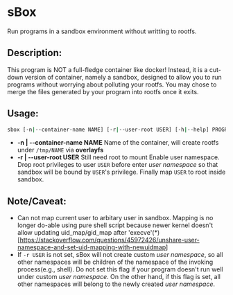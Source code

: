 # sBox
Run programs in a sandbox environment without writting to rootfs.


## Description:
This program is NOT a full-fledge container like docker!
Instead, it is a cut-down version of container, namely a sandbox, designed 
to allow you to run programs without worrying about polluting your rootfs.
You may chose to merge the files generated by your program into rootfs 
once it exits.


## Usage: 

```bash
sbox [-n|--container-name NAME] [-r|--user-root USER] [-h|--help] PROGRAM
```

* **-n | --container-name NAME**
    Name of the container, will create rootfs under `/tmp/NAME` via **overlayfs**
* **-r | --user-root USER** 
    Still need root to mount
    Enable user namespace.
    Drop root privileges to user `USER` before enter *user namespace* so that sandbox will be bound by `USER`'s privilege.
    Finally map `USER` to root inside sandbox.


## Note/Caveat:

- Can not map current user to arbitary user in sandbox. Mapping is no longer do-able using pure shell script because newer kernel doesn't allow updating uid_map/gid_map after 'execve'(\*)[https://stackoverflow.com/questions/45972426/unshare-user-namespace-and-set-uid-mapping-with-newuidmap]
- If `-r USER` is not set, sBox will not create custom *user namespace*, so all other namespaces will be children of the namespace of the invoking process(e.g., shell). Do not set this flag if your program doesn't run well under custom *user namespace*. On the other hand, if this flag is set, all other namespaces will belong to the newly created *user namespace*.